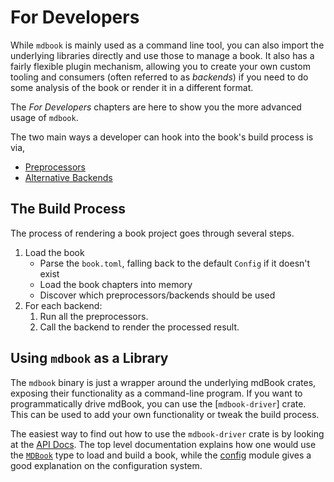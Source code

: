 # For Developers

While `mdbook` is mainly used as a command line tool, you can also import the
underlying libraries directly and use those to manage a book. It also has a fairly
flexible plugin mechanism, allowing you to create your own custom tooling and
consumers (often referred to as *backends*) if you need to do some analysis of
the book or render it in a different format.

The *For Developers* chapters are here to show you the more advanced usage of
`mdbook`.

The two main ways a developer can hook into the book's build process is via,

- [Preprocessors](preprocessors.md)
- [Alternative Backends](backends.md)

## The Build Process

The process of rendering a book project goes through several steps.

1. Load the book
    - Parse the `book.toml`, falling back to the default `Config` if it doesn't
       exist
    - Load the book chapters into memory
    - Discover which preprocessors/backends should be used
2. For each backend:
   1. Run all the preprocessors.
   2. Call the backend to render the processed result.

## Using `mdbook` as a Library

The `mdbook` binary is just a wrapper around the underlying mdBook crates,
exposing their functionality as a command-line program. If you want to
programmatically drive mdBook, you can use the [`mdbook-driver`] crate.
This can be used to add your own functionality or tweak the build process.

The easiest way to find out how to use the `mdbook-driver` crate is by looking at the
[API Docs]. The top level documentation explains how one would use the
[`MDBook`] type to load and build a book, while the [config] module gives a good
explanation on the configuration system.

[`MDBook`]: https://docs.rs/mdbook-driver/latest/mdbook_driver/struct.MDBook.html
[API Docs]: https://docs.rs/mdbook-driver/latest/mdbook_driver/
[config]: https://docs.rs/mdbook-driver/latest/mdbook_driver/config/index.html
